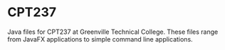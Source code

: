 # CPT237
Java files for CPT237 at Greenville Technical College. These files range from JavaFX applications to simple command line applications.
